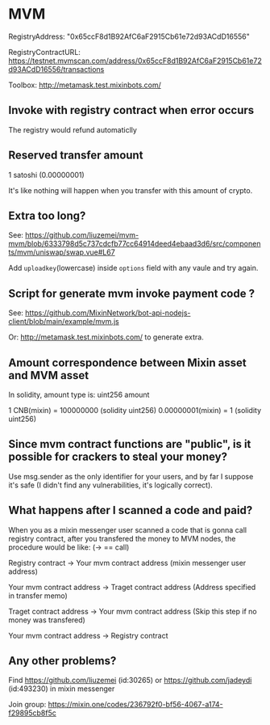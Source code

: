# MVM

RegistryAddress: "0x65ccF8d1B92AfC6aF2915Cb61e72d93ACdD16556"

RegistryContractURL: https://testnet.mvmscan.com/address/0x65ccF8d1B92AfC6aF2915Cb61e72d93ACdD16556/transactions

Toolbox: http://metamask.test.mixinbots.com/

## Invoke with registry contract when error occurs

The registry would refund automaticlly

## Reserved transfer amount

1 satoshi (0.00000001)

It's like nothing will happen when you transfer with this amount of crypto.

## Extra too long?

See: https://github.com/liuzemei/mvm-mvm/blob/6333798d5c737cdcfb77cc64914deed4ebaad3d6/src/components/mvm/uniswap/swap.vue#L67

Add `uploadkey`(lowercase) inside `options` field with any vaule and try again.

## Script for generate mvm invoke payment code ?

See: https://github.com/MixinNetwork/bot-api-nodejs-client/blob/main/example/mvm.js

Or: http://metamask.test.mixinbots.com/ to generate extra.

## Amount correspondence between Mixin asset and MVM asset

In solidity, amount type is: uint256 amount

1 CNB(mixin) = 100000000 (solidity uint256)
0.00000001(mixin) = 1 (solidity uint256)


## Since mvm contract functions are "public", is it possible for crackers to steal your money?


Use msg.sender as the only identifier for your users, and by far I suppose it's safe (I didn't find any vulnerabilities, it's logically correct).

## What happens after I scanned a code and paid?

When you as a mixin messenger user scanned a code that is gonna call registry contract, after you transfered the money to MVM nodes, the procedure would be like:
(-> == call)

Registry contract -> Your mvm contract address (mixin messenger user address)

Your mvm contract address -> Traget contract address (Address specified in transfer memo)

Traget contract address -> Your mvm contract address (Skip this step if no money was transfered) 

Your mvm contract address -> Registry contract

## Any other problems?

Find https://github.com/liuzemei (id:30265) or https://github.com/jadeydi (id:493230) in mixin messenger 

Join group: https://mixin.one/codes/236792f0-bf56-4067-a174-f29895cb8f5c
